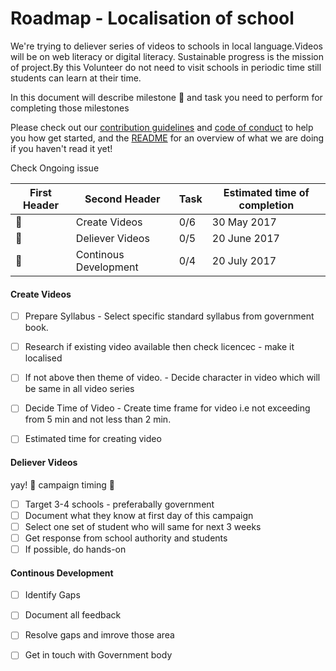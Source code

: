 # Roadmap - Localisation of school 

We're trying to deliever series of videos to schools in local language.Videos will be on web literacy or digital literacy. Sustainable progress is the mission of project.By this Volunteer do not need to visit schools in periodic time still students can learn at their time.

In this document will describe milestone :dart: and task you need to perform for completing those milestones

Please check out our [contribution guidelines](CONTRIBUTING.md) and [code of conduct](CODE_OF_CONDUCT.md) to help you how get started, and the [README](README.md) for an overview of what we are doing if you haven't read it yet!
  
  Check Ongoing issue <link>
  
  | First Header  | Second Header | Task    |  Estimated time of completion |
  | ------------- | ------------- |     --- | --|
  | :rocket:  | Create Videos  |    0/6     |  30 May 2017|
  | :rocket:  | Deliever Videos  |   0/5      |  20 June 2017|
  | :rocket:  | Continous Development | 0/4   |  20 July 2017  |


#### Create Videos

- [ ] Prepare Syllabus - Select specific standard syllabus from government book.
- [ ] Research if existing video available then check licencec - make it localised
- [ ] If not above then theme of video. - Decide character in video which will be same in all video series
- [ ] Decide Time of Video - Create time frame for video i.e not exceeding from 5 min and not less than 2 min.
- [ ] Estimated time for creating video


#### Deliever Videos

yay! :tada: campaign timing :runner:

- [ ] Target 3-4 schools - preferabally government
- [ ] Document what they know at first day of this campaign
- [ ] Select one set of student who will same for next 3 weeks
- [ ] Get response from school authority and students
- [ ] If possible, do hands-on

#### Continous Development

- [ ] Identify Gaps
- [ ] Document all feedback
- [ ] Resolve gaps and imrove those area
- [ ] Get in touch with Government body

